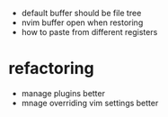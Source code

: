 - default buffer should be file tree
- nvim buffer open when restoring
- how to paste from different registers
# refactoring
- manage plugins better
- mnage overriding vim settings better

